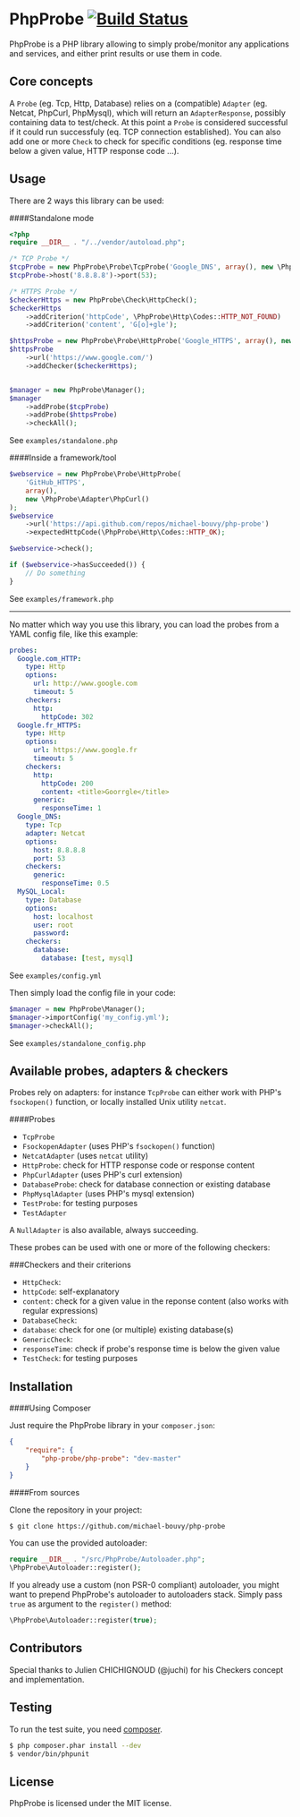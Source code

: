 PhpProbe [![Build Status](https://travis-ci.org/michael-bouvy/php-probe.png?branch=master)](https://travis-ci.org/michael-bouvy/php-probe)
=========

PhpProbe is a PHP library allowing to simply probe/monitor any applications and services, and either print results or use them in code.

Core concepts
-----------

A `Probe` (eg. Tcp, Http, Database) relies on a (compatible) `Adapter` (eg. Netcat, PhpCurl, PhpMysql), which will return an `AdapterResponse`, possibly containing data to test/check.
At this point a `Probe` is considered successful if it could run successfuly (eq. TCP connection established).
You can also add one or more `Check` to check for specific conditions (eg. response time below a given value, HTTP response code ...).

Usage
-----------

There are 2 ways this library can be used:

####Standalone mode

```php
<?php
require __DIR__ . "/../vendor/autoload.php";

/* TCP Probe */
$tcpProbe = new PhpProbe\Probe\TcpProbe('Google_DNS', array(), new \PhpProbe\Adapter\NetcatAdapter());
$tcpProbe->host('8.8.8.8')->port(53);

/* HTTPS Probe */
$checkerHttps = new PhpProbe\Check\HttpCheck();
$checkerHttps
    ->addCriterion('httpCode', \PhpProbe\Http\Codes::HTTP_NOT_FOUND)
    ->addCriterion('content', 'G[o]+gle');

$httpsProbe = new PhpProbe\Probe\HttpProbe('Google_HTTPS', array(), new \PhpProbe\Adapter\PhpCurlAdapter());
$httpsProbe
    ->url('https://www.google.com/')
    ->addChecker($checkerHttps);


$manager = new PhpProbe\Manager();
$manager
    ->addProbe($tcpProbe)
    ->addProbe($httpsProbe)
    ->checkAll();
```

See `examples/standalone.php`

####Inside a framework/tool

```php
$webservice = new PhpProbe\Probe\HttpProbe(
    'GitHub_HTTPS',
    array(),
    new \PhpProbe\Adapter\PhpCurl()
);
$webservice
    ->url('https://api.github.com/repos/michael-bouvy/php-probe')
    ->expectedHttpCode(\PhpProbe\Http\Codes::HTTP_OK);

$webservice->check();

if ($webservice->hasSucceeded()) {
    // Do something
}
```

See `examples/framework.php`

***

No matter which way you use this library, you can load the probes from a YAML config file, like this example:

```yaml
probes:
  Google.com_HTTP:
    type: Http
    options:
      url: http://www.google.com
      timeout: 5
    checkers:
      http:
        httpCode: 302
  Google.fr_HTTPS:
    type: Http
    options:
      url: https://www.google.fr
      timeout: 5
    checkers:
      http:
        httpCode: 200
        content: <title>Goorrgle</title>
      generic:
        responseTime: 1
  Google_DNS:
    type: Tcp
    adapter: Netcat
    options:
      host: 8.8.8.8
      port: 53
    checkers:
      generic:
        responseTime: 0.5
  MySQL_Local:
    type: Database
    options:
      host: localhost
      user: root
      password:
    checkers:
      database:
        database: [test, mysql]
```

See `examples/config.yml`

Then simply load the config file in your code:

```php
$manager = new PhpProbe\Manager();
$manager->importConfig('my_config.yml');
$manager->checkAll();
```

See `examples/standalone_config.php`

Available probes, adapters & checkers
-----------

Probes rely on adapters: for instance `TcpProbe` can either work with PHP's `fsockopen()` function, or locally installed Unix utility `netcat`.

####Probes
* `TcpProbe`
 * `FsockopenAdapter` (uses PHP's `fsockopen()` function)
 * `NetcatAdapter` (uses `netcat` utility)
* `HttpProbe`: check for HTTP response code or response content
 * `PhpCurlAdapter` (uses PHP's curl extension)
* `DatabaseProbe`: check for database connection or existing database
 * `PhpMysqlAdapter` (uses PHP's mysql extension)
* `TestProbe`: for testing purposes
 * `TestAdapter`

A `NullAdapter` is also available, always succeeding.

These probes can be used with one or more of the following checkers:

###Checkers and their criterions
* `HttpCheck`:
 * `httpCode`: self-explanatory
 * `content`: check for a given value in the reponse content (also works with regular expressions)
* `DatabaseCheck`:
 * `database`: check for one (or multiple) existing database(s)
* `GenericCheck`:
 * `responseTime`: check if probe's response time is below the given value
* `TestCheck`: for testing purposes

Installation
-----------

####Using Composer

Just require the PhpProbe library in your `composer.json`:

```json
{
    "require": {
        "php-probe/php-probe": "dev-master"
    }
}
```

####From sources

Clone the repository in your project:

```bash
$ git clone https://github.com/michael-bouvy/php-probe
```

You can use the provided autoloader:

```php
require __DIR__ . "/src/PhpProbe/Autoloader.php";
\PhpProbe\Autoloader::register();
```

If you already use a custom (non PSR-0 compliant) autoloader, you might want to prepend PhpProbe's autoloader to autoloaders stack. Simply pass `true` as argument to the `register()` method:

```php
\PhpProbe\Autoloader::register(true);
```

Contributors
-----------

Special thanks to Julien CHICHIGNOUD (@juchi) for his Checkers concept and implementation.

Testing
-----------

To run the test suite, you need [composer](http://getcomposer.org).

```bash
$ php composer.phar install --dev
$ vendor/bin/phpunit
```

License
-----------

PhpProbe is licensed under the MIT license.